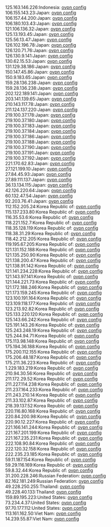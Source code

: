 125.163.146.226:Indonesia: [ovpn config](vpn/125_163_146_226.ovpn)  
106.155.143.23:Japan: [ovpn config](vpn/106_155_143_23.ovpn)  
106.157.44.200:Japan: [ovpn config](vpn/106_157_44_200.ovpn)  
106.180.103.43:Japan: [ovpn config](vpn/106_180_103_43.ovpn)  
121.106.136.32:Japan: [ovpn config](vpn/121_106_136_32.ovpn)  
125.13.193.45:Japan: [ovpn config](vpn/125_13_193_45.ovpn)  
125.56.13.47:Japan: [ovpn config](vpn/125_56_13_47.ovpn)  
126.102.196.78:Japan: [ovpn config](vpn/126_102_196_78.ovpn)  
126.120.71.76:Japan: [ovpn config](vpn/126_120_71_76.ovpn)  
126.130.9.141:Japan: [ovpn config](vpn/126_130_9_141.ovpn)  
130.62.15.53:Japan: [ovpn config](vpn/130_62_15_53.ovpn)  
131.129.38.186:Japan: [ovpn config](vpn/131_129_38_186.ovpn)  
150.147.45.86:Japan: [ovpn config](vpn/150_147_45_86.ovpn)  
150.9.183.65:Japan: [ovpn config](vpn/150_9_183_65.ovpn)  
159.28.136.238:Japan: [ovpn config](vpn/159_28_136_238.ovpn)  
159.28.136.238:Japan: [ovpn config](vpn/159_28_136_238.ovpn)  
202.122.189.141:Japan: [ovpn config](vpn/202_122_189_141.ovpn)  
203.141.139.65:Japan: [ovpn config](vpn/203_141_139_65.ovpn)  
210.143.117.78:Japan: [ovpn config](vpn/210_143_117_78.ovpn)  
211.124.137.220:Japan: [ovpn config](vpn/211_124_137_220.ovpn)  
219.100.37.178:Japan: [ovpn config](vpn/219_100_37_178.ovpn)  
219.100.37.180:Japan: [ovpn config](vpn/219_100_37_180.ovpn)  
219.100.37.183:Japan: [ovpn config](vpn/219_100_37_183.ovpn)  
219.100.37.184:Japan: [ovpn config](vpn/219_100_37_184.ovpn)  
219.100.37.186:Japan: [ovpn config](vpn/219_100_37_186.ovpn)  
219.100.37.188:Japan: [ovpn config](vpn/219_100_37_188.ovpn)  
219.100.37.190:Japan: [ovpn config](vpn/219_100_37_190.ovpn)  
219.100.37.191:Japan: [ovpn config](vpn/219_100_37_191.ovpn)  
219.100.37.192:Japan: [ovpn config](vpn/219_100_37_192.ovpn)  
221.170.62.83:Japan: [ovpn config](vpn/221_170_62_83.ovpn)  
27.121.199.10:Japan: [ovpn config](vpn/27_121_199_10.ovpn)  
27.84.45.93:Japan: [ovpn config](vpn/27_84_45_93.ovpn)  
27.89.111.137:Japan: [ovpn config](vpn/27_89_111_137.ovpn)  
36.13.134.115:Japan: [ovpn config](vpn/36_13_134_115.ovpn)  
42.126.220.64:Japan: [ovpn config](vpn/42_126_220_64.ovpn)  
60.132.47.54:Japan: [ovpn config](vpn/60_132_47_54.ovpn)  
92.203.76.41:Japan: [ovpn config](vpn/92_203_76_41.ovpn)  
112.152.205.24:Korea Republic of: [ovpn config](vpn/112_152_205_24.ovpn)  
115.137.233.80:Korea Republic of: [ovpn config](vpn/115_137_233_80.ovpn)  
116.35.53.6:Korea Republic of: [ovpn config](vpn/116_35_53_6.ovpn)  
118.221.152.7:Korea Republic of: [ovpn config](vpn/118_221_152_7.ovpn)  
118.35.128.119:Korea Republic of: [ovpn config](vpn/118_35_128_119.ovpn)  
118.38.31.29:Korea Republic of: [ovpn config](vpn/118_38_31_29.ovpn)  
118.42.212.205:Korea Republic of: [ovpn config](vpn/118_42_212_205.ovpn)  
119.195.67.205:Korea Republic of: [ovpn config](vpn/119_195_67_205.ovpn)  
121.131.152.188:Korea Republic of: [ovpn config](vpn/121_131_152_188.ovpn)  
121.135.250.90:Korea Republic of: [ovpn config](vpn/121_135_250_90.ovpn)  
121.138.200.47:Korea Republic of: [ovpn config](vpn/121_138_200_47.ovpn)  
121.138.91.142:Korea Republic of: [ovpn config](vpn/121_138_91_142.ovpn)  
121.141.234.228:Korea Republic of: [ovpn config](vpn/121_141_234_228.ovpn)  
121.143.97.141:Korea Republic of: [ovpn config](vpn/121_143_97_141.ovpn)  
121.144.221.73:Korea Republic of: [ovpn config](vpn/121_144_221_73.ovpn)  
121.172.188.246:Korea Republic of: [ovpn config](vpn/121_172_188_246.ovpn)  
121.173.159.245:Korea Republic of: [ovpn config](vpn/121_173_159_245.ovpn)  
123.100.191.164:Korea Republic of: [ovpn config](vpn/123_100_191_164.ovpn)  
123.109.118.177:Korea Republic of: [ovpn config](vpn/123_109_118_177.ovpn)  
123.213.92.82:Korea Republic of: [ovpn config](vpn/123_213_92_82.ovpn)  
125.133.220.120:Korea Republic of: [ovpn config](vpn/125_133_220_120.ovpn)  
125.143.66.242:Korea Republic of: [ovpn config](vpn/125_143_66_242.ovpn)  
125.191.143.26:Korea Republic of: [ovpn config](vpn/125_191_143_26.ovpn)  
125.243.248.19:Korea Republic of: [ovpn config](vpn/125_243_248_19.ovpn)  
125.244.94.71:Korea Republic of: [ovpn config](vpn/125_244_94_71.ovpn)  
175.113.98.148:Korea Republic of: [ovpn config](vpn/175_113_98_148.ovpn)  
175.194.36.188:Korea Republic of: [ovpn config](vpn/175_194_36_188.ovpn)  
175.200.112.155:Korea Republic of: [ovpn config](vpn/175_200_112_155.ovpn)  
175.206.48.187:Korea Republic of: [ovpn config](vpn/175_206_48_187.ovpn)  
175.211.36.223:Korea Republic of: [ovpn config](vpn/175_211_36_223.ovpn)  
1.229.183.219:Korea Republic of: [ovpn config](vpn/1_229_183_219.ovpn)  
210.94.30.56:Korea Republic of: [ovpn config](vpn/210_94_30_56.ovpn)  
211.172.29.52:Korea Republic of: [ovpn config](vpn/211_172_29_52.ovpn)  
211.227.114.238:Korea Republic of: [ovpn config](vpn/211_227_114_238.ovpn)  
211.237.164.233:Korea Republic of: [ovpn config](vpn/211_237_164_233.ovpn)  
211.243.210.14:Korea Republic of: [ovpn config](vpn/211_243_210_14.ovpn)  
211.33.102.87:Korea Republic of: [ovpn config](vpn/211_33_102_87.ovpn)  
218.39.137.52:Korea Republic of: [ovpn config](vpn/218_39_137_52.ovpn)  
220.116.80.168:Korea Republic of: [ovpn config](vpn/220_116_80_168.ovpn)  
220.84.200.98:Korea Republic of: [ovpn config](vpn/220_84_200_98.ovpn)  
220.90.12.227:Korea Republic of: [ovpn config](vpn/220_90_12_227.ovpn)  
221.166.141.244:Korea Republic of: [ovpn config](vpn/221_166_141_244.ovpn)  
221.167.201.199:Korea Republic of: [ovpn config](vpn/221_167_201_199.ovpn)  
221.167.235.231:Korea Republic of: [ovpn config](vpn/221_167_235_231.ovpn)  
222.108.90.84:Korea Republic of: [ovpn config](vpn/222_108_90_84.ovpn)  
222.120.32.158:Korea Republic of: [ovpn config](vpn/222_120_32_158.ovpn)  
222.235.23.185:Korea Republic of: [ovpn config](vpn/222_235_23_185.ovpn)  
59.11.187.154:Korea Republic of: [ovpn config](vpn/59_11_187_154.ovpn)  
59.29.116.169:Korea Republic of: [ovpn config](vpn/59_29_116_169.ovpn)  
59.8.32.44:Korea Republic of: [ovpn config](vpn/59_8_32_44.ovpn)  
31.200.228.246:Russian Federation: [ovpn config](vpn/31_200_228_246.ovpn)  
82.162.181.249:Russian Federation: [ovpn config](vpn/82_162_181_249.ovpn)  
49.228.250.255:Thailand: [ovpn config](vpn/49_228_250_255.ovpn)  
49.228.40.133:Thailand: [ovpn config](vpn/49_228_40_133.ovpn)  
159.89.195.223:United States: [ovpn config](vpn/159_89_195_223.ovpn)  
73.234.4.37:United States: [ovpn config](vpn/73_234_4_37.ovpn)  
97.70.177.112:United States: [ovpn config](vpn/97_70_177_112.ovpn)  
113.161.162.50:Viet Nam: [ovpn config](vpn/113_161_162_50.ovpn)  
14.239.55.87:Viet Nam: [ovpn config](vpn/14_239_55_87.ovpn)  
